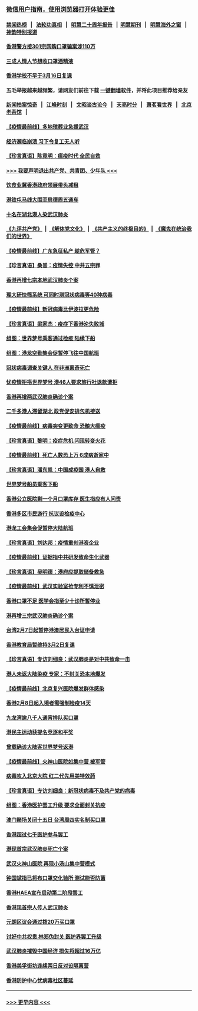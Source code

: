 ### [微信用户指南，使用浏览器打开体验更佳](https://github.com/gfw-breaker/banned-news1/blob/master/indexes/wechat-guide.md?t=0)
#### [禁闻热榜](热点新闻.md?t=0)  &nbsp;&nbsp;|&nbsp;&nbsp; [法轮功真相](https://github.com/gfw-breaker/truth/blob/master/README.md?t=0) &nbsp;&nbsp;|&nbsp;&nbsp; [明慧二十周年报告](https://github.com/gfw-breaker/mh-reports/blob/master/README.md?t=0) &nbsp;&nbsp;|&nbsp;&nbsp;[明慧期刊](https://github.com/gfw-breaker/mh-qikan) &nbsp;&nbsp;|&nbsp;&nbsp; [明慧海外之窗](https://github.com/gfw-breaker/mh-news/blob/master/README.md?t=0) &nbsp;&nbsp;|&nbsp;&nbsp; [神韵特别报道](https://github.com/gfw-breaker/mh-news/blob/master/shenyun.md?t=0)
#### [香港警方接301宗网购口罩骗案涉110万](../pages/nsc415/n11867572.md?t=02142056) 
#### [三成人情人节想收口罩酒精液](../pages/nsc415/n11867523.md?t=02142056) 
#### [香港学校不早于3月16日复课](../pages/nsc415/n11867498.md?t=02142056) 
#### 五毛举报越来越频繁，请网友们前往下载 [一键翻墙软件](https://github.com/gfw-breaker/ssr-accounts)，并将此项目推荐给亲友
#### [新闻拍案惊奇](https://github.com/gfw-breaker/banned-news1/blob/master/pages/link4.md) &nbsp;&nbsp;|&nbsp;&nbsp; [江峰时刻](https://github.com/gfw-breaker/banned-news1/blob/master/pages/link4.md) &nbsp;&nbsp;|&nbsp;&nbsp; [文昭谈古论今](https://github.com/gfw-breaker/banned-news1/blob/master/pages/link4.md) &nbsp;&nbsp;|&nbsp;&nbsp; [天亮时分](https://github.com/gfw-breaker/banned-news1/blob/master/pages/link4.md) &nbsp;&nbsp;|&nbsp;&nbsp; [萧茗看世界](https://github.com/gfw-breaker/banned-news1/blob/master/pages/link4.md) &nbsp;&nbsp;|&nbsp;&nbsp; [北京老茶馆](https://github.com/gfw-breaker/banned-news1/blob/master/pages/link4.md) &nbsp;&nbsp;|&nbsp;&nbsp; 
#### [【疫情最前线】多地殡葬业急援武汉](../pages/nsc415/n11866914.md?t=02142056) 
#### [经济濒临崩溃 习下令复工无人听](../pages/nsc415/n11867269.md?t=02142056) 
#### [【珍言真语】陈竟明：瘟疫时代 全民自救](../pages/nsc415/n11866765.md?t=02142056) 
#### [>>> 我要声明退出共产党、共青团、少年队 <<<](https://github.com/begood0513/goodnews/blob/master/quit/letter.md) 
#### [饮食业冀香港政府领展带头减租](../pages/nsc415/n11864876.md?t=02142056) 
#### [港铁屯马线大围至启德周五通车](../pages/nsc415/n11864842.md?t=02142056) 
#### [十名在湖北港人染武汉肺炎](../pages/nsc415/n11864807.md?t=02142056) 
#### [《九评共产党》](https://github.com/begood0513/9ping.md/blob/master/README.md) &nbsp;|&nbsp; [《解体党文化》](../../../../jtdwh.md/blob/master/README.md)  &nbsp;|&nbsp; [《共产主义的终极目的》](../../../../gczydzjmd.md/blob/master/README.md) &nbsp;|&nbsp; [《魔鬼在统治我们的世界》](../../../../mgztzwmdsj.md/blob/master/README.md) 
#### [【疫情最前线】广东急征私产 趁危军管？](../pages/nsc415/n11864205.md?t=02142056) 
#### [【珍言真语】桑普：疫情失控 中共五宗罪](../pages/nsc415/n11864157.md?t=02142056) 
#### [香港再增七宗本地武汉肺炎个案](../pages/nsc415/n11862405.md?t=02142056) 
#### [理大研快筛系统 可同时测冠状病毒等40种病毒](../pages/nsc415/n11862376.md?t=02142056) 
#### [【疫情最前线】新冠病毒比伊波拉更危险](../pages/nsc415/n11862199.md?t=02142056) 
#### [【珍言真语】梁家杰：疫症下香港沦失败城](../pages/nsc415/n11861588.md?t=02142056) 
#### [组图：世界梦号乘客通过检疫 陆续下船](../pages/nsc415/n11858302.md?t=02142056) 
#### [组图：港龙空勤集会促暂停飞往中国航班](../pages/nsc415/n11858190.md?t=02142056) 
#### [冠状病毒调查关键人 在非洲离奇死亡](../pages/nsc415/n11859798.md?t=02142056) 
#### [忧疫情拒搭世界梦号 港46人要求旅行社退款遭拒](../pages/nsc415/n11859849.md?t=02142056) 
#### [香港再增两武汉肺炎确诊个案](../pages/nsc415/n11859833.md?t=02142056) 
#### [二千多港人滞留湖北 政党促安排包机接送](../pages/nsc415/n11859831.md?t=02142056) 
#### [【疫情最前线】病毒突变更致命 恐酿大瘟疫](../pages/nsc415/n11859604.md?t=02142056) 
#### [【珍言真语】黎明：疫症危机 闪现转变火花](../pages/nsc415/n11859199.md?t=02142056) 
#### [【疫情最前线】死亡人数恐上万 6成病逝家中](../pages/nsc415/n11856687.md?t=02142056) 
#### [【珍言真语】潘东凯：中国成疫国 港人自救](../pages/nsc415/n11856962.md?t=02142056) 
#### [世界梦号船员乘客下船](../pages/nsc415/n11856883.md?t=02142056) 
#### [香港公立医院剩一个月口罩库存 医生指应有人问责](../pages/nsc415/n11856875.md?t=02142056) 
#### [香港多区市民游行 抗议设检疫中心](../pages/nsc415/n11856866.md?t=02142056) 
#### [港龙工会集会促暂停大陆航班](../pages/nsc415/n11856840.md?t=02142056) 
#### [【珍言真语】刘达邦：疫情重创港资企业](../pages/nsc415/n11854274.md?t=02142056) 
#### [【疫情最前线】证据指中共研发致命生化武器](../pages/nsc415/n11853087.md?t=02142056) 
#### [【珍言真语】吴明德：港府应提取储备救急](../pages/nsc415/n11852734.md?t=02142056) 
#### [【疫情最前线】武汉实验室抢专利不慎泄密](../pages/nsc415/n11850310.md?t=02142056) 
#### [香港口罩不足 医学会指至少十诊所暂停业](../pages/nsc415/n11850301.md?t=02142056) 
#### [港再增三宗武汉肺炎确诊个案](../pages/nsc415/n11850328.md?t=02142056) 
#### [台湾2月7日起暂停港澳居民入台证申请](../pages/nsc415/n11850304.md?t=02142056) 
#### [香港教育局暂维持3月2日复课](../pages/nsc415/n11850260.md?t=02142056) 
#### [【珍言真语】专访刘细良：武汉肺炎是对中共致命一击](../pages/nsc415/n11849934.md?t=02142056) 
#### [港人未返大陆染疫 专家：不封关恐本地爆发](../pages/nsc415/n11848021.md?t=02142056) 
#### [【疫情最前线】北京复兴医院爆发群体感染](../pages/nsc415/n11847626.md?t=02142056) 
#### [香港2月8日起入境者需强制检疫14天](../pages/nsc415/n11847658.md?t=02142056) 
#### [九龙湾逾八千人通宵排队买口罩](../pages/nsc415/n11847647.md?t=02142056) 
#### [港民主运动获提名竞逐和平奖](../pages/nsc415/n11847633.md?t=02142056) 
#### [曾载确诊大陆客世界梦号返港](../pages/nsc415/n11847608.md?t=02142056) 
#### [【疫情最前线】火神山医院如集中营 被军管](../pages/nsc415/n11847524.md?t=02142056) 
#### [病毒攻入北京大院 红二代先用美特效药](../pages/nsc415/n11847427.md?t=02142056) 
#### [【珍言真语】专访刘细良：新冠状病毒不及共产党的病毒](../pages/nsc415/n11847164.md?t=02142056) 
#### [组图：香港医护罢工升级 要求全面封关抗疫](../pages/nsc415/n11844107.md?t=02142056) 
#### [澳门赌场关闭十五日 台湾周四实名制买口罩](../pages/nsc415/n11845083.md?t=02142056) 
#### [香港超过七千医护参与罢工](../pages/nsc415/n11845051.md?t=02142056) 
#### [港现首宗武汉肺炎死亡个案](../pages/nsc415/n11844998.md?t=02142056) 
#### [武汉火神山医院 再现小汤山集中营模式](../pages/nsc415/n11844763.md?t=02142056) 
#### [钟国斌指已将布口罩交化验所 测试能否防菌](../pages/nsc415/n11842783.md?t=02142056) 
#### [香港HAEA宣布启动第二阶段罢工](../pages/nsc415/n11842723.md?t=02142056) 
#### [香港现首宗人传人武汉肺炎](../pages/nsc415/n11842766.md?t=02142056) 
#### [元朗区议会通过拨20万买口罩](../pages/nsc415/n11842754.md?t=02142056) 
#### [讨好中共权贵 林郑伪封关 医护界罢工升级](../pages/nsc415/n11842359.md?t=02142056) 
#### [武汉肺炎摧毁中国经济 损失将超过16万亿](../pages/nsc415/n11839723.md?t=02142056) 
#### [香港美孚街坊连续两日反对设隔离营](../pages/nsc415/n11839962.md?t=02142056) 
#### [香港防护中心忧病毒社区蔓延](../pages/nsc415/n11839933.md?t=02142056) 

----
#### [ >>> 更早内容 <<< ](../indexes/nsc415-earlier.md)
